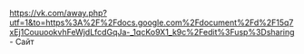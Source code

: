 https://vk.com/away.php?utf=1&to=https%3A%2F%2Fdocs.google.com%2Fdocument%2Fd%2F15q7xEj1CouuookvhFeWjdLfcdGqJa-_1qcKo9X1_k9c%2Fedit%3Fusp%3Dsharing - Сайт
